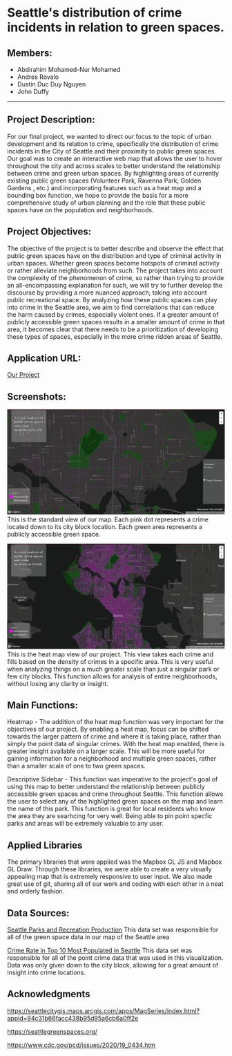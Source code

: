 # Seattle's distribution of crime incidents in relation to green spaces.

## Members: 
- Abdirahim Mohamed-Nur Mohamed
- Andres Rovalo
- Dustin Duc Duy Nguyen
- John Duffy

---

## Project Description:
For our final project, we wanted to direct our focus to the topic of urban development and its relation to crime, specifically the distribution of crime incidents in the City of Seattle and their proximity to public green spaces. Our goal was to create an interactive web map that allows the user to hover throughout the city and across scales to better understand the relationship between crime and green urban spaces. By highlighting areas of currently existing public green spaces (Volunteer Park, Ravenna Park, Golden Gardens , etc.) and incorporating features such as a heat map and a bounding box function, we hope to provide the basis for a more comprehensive study of urban planning and the role that these public spaces have on the population and neighborhoods.


## Project Objectives:
The objective of the project is to better describe and observe the effect that public green spaces have on the distribution and type of criminal activity in urban spaces. Whether green spaces become hotspots of criminal activity or rather alleviate neighborhoods from such. The project takes into account the complexity of the phenomenon of crime, so rather than trying to provide an all-encompassing explanation for such, we will try to further develop the discourse by providing a more nuanced approach; taking into account public recreational space. By analyzing how these public spaces can play into crime in the Seattle area, we aim to find correlations that can reduce the harm caused by crimes, especially violent ones. If a greater amount of publicly accessible green spaces results in a smaller amount of crime in that area, it becomes clear that there needs to be a prioritization of developing these types of spaces, especially in the more crime ridden areas of Seattle.


## Application URL:
[Our Project](https://shankaraa2001.github.io/GEOG328_final_project/index.html)

## Screenshots:
![](img/standard.png) This is the standard view of our map. Each pink dot represents a crime located down to its city block location. Each green area represents a publicly accessible green space.

![](img/heatmap.png) This is the heat map view of our project. This view takes each crime and fills based on the density of crimes in a specific area. This is very useful when analyzing things on a much greater scale than just a singular park or few city blocks. This function allows for analysis of entire neighborhoods, without losing any clarity or insight. 


## Main Functions:
Heatmap - The addition of the heat map function was very important for the objectives of our project. By enabling a heat map, focus can be shifted towards the larger pattern of crime and where it is taking place, rather than simply the point data of singular crimes. With the heat map enabled, there is greater insight available on a larger scale. This will be more useful for gaining information for a neighborhood and multiple green spaces, rather than a smaller scale of one to two green spaces.

Descriptive Sidebar - This function was imperative to the project's goal of using this map to better understand the relationship between publicly accessible green spaces and crime throughout Seattle. This function allows the user to select any of the highlighted green spaces on the map and learn the name of this park. This function is great for local residents who know the area they are searhcing for very well. Being able to pin point specfic parks and areas will be extremely valuable to any user.


## Applied Libraries
The primary libraries that were applied was the Mapbox GL JS and Mapbox GL Draw. Through these libraries, we were able to create a very visually appealing map that is extremely responsive to user input. We also made great use of git, sharing all of our work and coding with each other in a neat and orderly fashion.


## Data Sources:
[Seattle Parks and Recreation Production](https://data-seattlecitygis.opendata.arcgis.com/datasets/SeattleCityGIS::parks/explore?location=47.658124%2C-122.307898%2C11.61)
This data set was responsible for all of the green space data in our map of the Seattle area

[Crime Rate in Top 10 Most Populated in Seattle](https://data.seattle.gov/Public-Safety/Crime-Rate-In-Top-10-Most-Populated-Areas-In-Seatt/f6cr-gwvc)
This data set was responsible for all of the point crime data that was used in this visualization. Data was only given down to the city block, allowing for a great amount of insight into crime locations.



## Acknowledgments

https://seattlecitygis.maps.arcgis.com/apps/MapSeries/index.html?appid=94c31b66facc438b95d95a6cb6a0ff2e 

https://seattlegreenspaces.org/ 

https://www.cdc.gov/pcd/issues/2020/19_0434.htm  